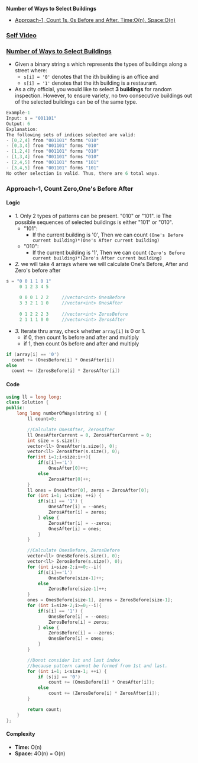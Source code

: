 **Number of Ways to Select Buildings**
- [Approach-1, Count 1s, 0s Before and After. Time:O(n), Space:O(n)](#a1)

### [Self Video](https://youtu.be/YEnD9lElZh8)

### [Number of Ways to Select Buildings](https://leetcode.com/problems/number-of-ways-to-select-buildings/description/)
- Given a binary string s which represents the types of buildings along a street where:
  - `s[i] = '0'` denotes that the ith building is an office and
  - `s[i] = '1'` denotes that the ith building is a restaurant.
- As a city official, you would like to select **3 buildings** for random inspection. However, to ensure variety, no two consecutive buildings out of the selected buildings can be of the same type.
```c
Example-1
Input: s = "001101"
Output: 6
Explanation: 
The following sets of indices selected are valid:
- [0,2,4] from "001101" forms "010"
- [0,3,4] from "001101" forms "010"
- [1,2,4] from "001101" forms "010"
- [1,3,4] from "001101" forms "010"
- [2,4,5] from "001101" forms "101"
- [3,4,5] from "001101" forms "101"
No other selection is valid. Thus, there are 6 total ways.
```

<a name=a1></a>
### Approach-1, Count Zero,One's Before After
#### Logic
- _1._ Only 2 types of patterns can be present. "010" or "101". ie The possible sequences of selected buildings is either "101" or "010".
  - "101":
    - If the current building is '0', Then we can count `(One's Before current building)*(One's After current building)`
  - "010":
    - If the current building is '1', Then we can count `(Zero's Before current building)*(Zero's After current building)`
- _2._ we will take 4 arrays where we will calculate One's Before, After and Zero's before after
```c
s = "0 0 1 1 0 1"
     0 1 2 3 4 5
     
     0 0 0 1 2 2     //vector<int> OnesBefore
     3 3 2 1 1 0     //vector<int> OnesAfter
     
     0 1 2 2 2 3     //vector<int> ZerosBefore
     2 1 1 1 0 0     //vector<int> ZerosAfter
```
- _3._ Iterate thru array, check whether `array[i]` is 0 or 1.
  - if 0, then count 1s before and after and multiply
  - if 1, then count 0s before and after and multiply
```c
if (array[i] == '0')
  count += (OnesBefore[i] * OnesAfter[i])
else
  count += (ZerosBefore[i] * ZerosAfter[i])
```

#### Code
```cpp
using ll = long long;
class Solution {
public:
    long long numberOfWays(string s) {
        ll count=0;

        //Calculate OnesAfter, ZerosAfter
        ll OnesAfterCurrent = 0, ZerosAfterCurrent = 0;
        int size = s.size();
        vector<ll> OnesAfter(s.size(), 0);
        vector<ll> ZerosAfter(s.size(), 0);
        for(int i=1;i<size;i++){
            if(s[i]=='1')
                OnesAfter[0]++;
            else
                ZerosAfter[0]++;
        }
        ll ones = OnesAfter[0], zeros = ZerosAfter[0];
        for (int i=1; i<size; ++i) {
            if(s[i] == '1') {
                OnesAfter[i] = --ones;
                ZerosAfter[i] = zeros;
            } else {
                ZerosAfter[i] = --zeros;
                OnesAfter[i] = ones;
            }
        }

        //Calculate OnesBefore, ZerosBefore
        vector<ll> OnesBefore(s.size(), 0);
        vector<ll> ZerosBefore(s.size(), 0);
        for (int i=size-2;i>=0;--i){
            if(s[i]=='1')
                OnesBefore[size-1]++;
            else
                ZerosBefore[size-1]++;
        }
        ones = OnesBefore[size-1], zeros = ZerosBefore[size-1];
        for (int i=size-2;i>=0;--i){
            if(s[i] == '1') {
                OnesBefore[i] = --ones;
                ZerosBefore[i] = zeros;
            } else {
                ZerosBefore[i] = --zeros;
                OnesBefore[i] = ones;
            }
        }

        //Donot consider 1st and last index
        //because pattern cannot be formed from 1st and last.
        for (int i=1; i<size-1; ++i) {
            if (s[i] == '0')
                count += (OnesBefore[i] * OnesAfter[i]);
            else
                count += (ZerosBefore[i] * ZerosAfter[i]);
        }

        return count;
    }
};
```

#### Complexity
- **Time:** O(n)
- **Space:** 4O(n) = O(n)
